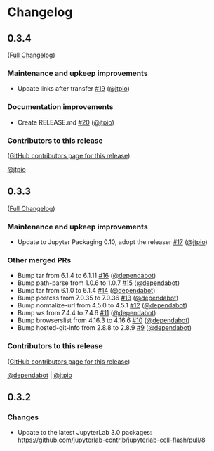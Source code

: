 # Changelog

<!-- <START NEW CHANGELOG ENTRY> -->

## 0.3.4

([Full Changelog](https://github.com/jupyterlab-contrib/jupyterlab-cell-flash/compare/v0.3.3...09cc497ce51c4e12653716aa859519a1c267444a))

### Maintenance and upkeep improvements

- Update links after transfer [#19](https://github.com/jupyterlab-contrib/jupyterlab-cell-flash/pull/19) ([@jtpio](https://github.com/jtpio))

### Documentation improvements

- Create RELEASE.md [#20](https://github.com/jupyterlab-contrib/jupyterlab-cell-flash/pull/20) ([@jtpio](https://github.com/jtpio))

### Contributors to this release

([GitHub contributors page for this release](https://github.com/jupyterlab-contrib/jupyterlab-cell-flash/graphs/contributors?from=2021-09-14&to=2021-09-15&type=c))

[@jtpio](https://github.com/search?q=repo%3Ajupyterlab-contrib%2Fjupyterlab-cell-flash+involves%3Ajtpio+updated%3A2021-09-14..2021-09-15&type=Issues)

<!-- <END NEW CHANGELOG ENTRY> -->

## 0.3.3

([Full Changelog](https://github.com/jupyterlab-contrib/jupyterlab-cell-flash/compare/0.3.2...f54f7918f87a3e7bd50d10ef8c75c053cac88b70))

### Maintenance and upkeep improvements

- Update to Jupyter Packaging 0.10, adopt the releaser [#17](https://github.com/jupyterlab-contrib/jupyterlab-cell-flash/pull/17) ([@jtpio](https://github.com/jtpio))

### Other merged PRs

- Bump tar from 6.1.4 to 6.1.11 [#16](https://github.com/jupyterlab-contrib/jupyterlab-cell-flash/pull/16) ([@dependabot](https://github.com/dependabot))
- Bump path-parse from 1.0.6 to 1.0.7 [#15](https://github.com/jupyterlab-contrib/jupyterlab-cell-flash/pull/15) ([@dependabot](https://github.com/dependabot))
- Bump tar from 6.1.0 to 6.1.4 [#14](https://github.com/jupyterlab-contrib/jupyterlab-cell-flash/pull/14) ([@dependabot](https://github.com/dependabot))
- Bump postcss from 7.0.35 to 7.0.36 [#13](https://github.com/jupyterlab-contrib/jupyterlab-cell-flash/pull/13) ([@dependabot](https://github.com/dependabot))
- Bump normalize-url from 4.5.0 to 4.5.1 [#12](https://github.com/jupyterlab-contrib/jupyterlab-cell-flash/pull/12) ([@dependabot](https://github.com/dependabot))
- Bump ws from 7.4.4 to 7.4.6 [#11](https://github.com/jupyterlab-contrib/jupyterlab-cell-flash/pull/11) ([@dependabot](https://github.com/dependabot))
- Bump browserslist from 4.16.3 to 4.16.6 [#10](https://github.com/jupyterlab-contrib/jupyterlab-cell-flash/pull/10) ([@dependabot](https://github.com/dependabot))
- Bump hosted-git-info from 2.8.8 to 2.8.9 [#9](https://github.com/jupyterlab-contrib/jupyterlab-cell-flash/pull/9) ([@dependabot](https://github.com/dependabot))

### Contributors to this release

([GitHub contributors page for this release](https://github.com/jupyterlab-contrib/jupyterlab-cell-flash/graphs/contributors?from=2021-03-11&to=2021-09-14&type=c))

[@dependabot](https://github.com/search?q=repo%3Ajtpio%2Fjupyterlab-cell-flash+involves%3Adependabot+updated%3A2021-03-11..2021-09-14&type=Issues) | [@jtpio](https://github.com/search?q=repo%3Ajtpio%2Fjupyterlab-cell-flash+involves%3Ajtpio+updated%3A2021-03-11..2021-09-14&type=Issues)

## 0.3.2

### Changes

- Update to the latest JupyterLab 3.0 packages: https://github.com/jupyterlab-contrib/jupyterlab-cell-flash/pull/8
